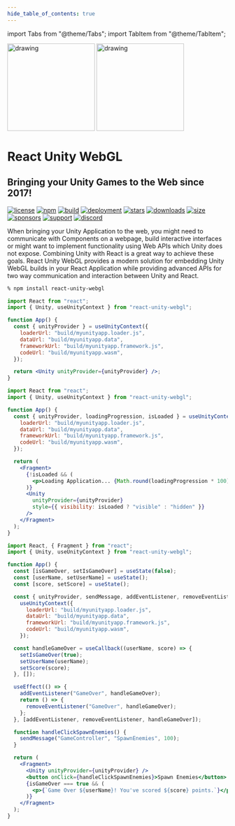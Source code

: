 ```yaml
---
hide_table_of_contents: true
---
```


import Tabs from "@theme/Tabs";
import TabItem from "@theme/TabItem";

<div style={{ maxWidth: 900, margin: "0 auto" }}>
<div style={{ textAlign: "center" }}>

<img src="/images/logo.svg#gh-light-mode-only" alt="drawing" width="200"/>
<img src="/images/logo-light.svg#gh-dark-mode-only" alt="drawing" width="200"/>

# React Unity WebGL

## Bringing your Unity Games to the Web since 2017!

[![license](https://img.shields.io/badge/license-Apache_2.0-red.svg?style=for-the-badge)](https://github.com/jeffreylanters/react-unity-webgl/blob/main/LICENSE.md)
[![npm](https://img.shields.io/npm/v/react-unity-webgl.svg?style=for-the-badge)](https://www.npmjs.com/package/react-unity-webgl)
[![build](https://img.shields.io/github/actions/workflow/status/jeffreylanters/react-unity-webgl/validate-module.yml?branch=main&style=for-the-badge)](https://github.com/jeffreylanters/react-unity-webgl/actions)
[![deployment](https://img.shields.io/github/deployments/jeffreylanters/react-unity-webgl/Node%20Package%20Registry?style=for-the-badge)](https://github.com/jeffreylanters/react-unity-webgl/deployments/activity_log?environment=Node+Package+Registry)
[![stars](https://img.shields.io/github/stars/jeffreylanters/react-unity-webgl.svg?style=for-the-badge&color=fe8523&label=stargazers)](https://github.com/jeffreylanters/react-unity-webgl/stargazers)
[![downloads](https://img.shields.io/npm/dt/react-unity-webgl.svg?style=for-the-badge&color=40AA72)](https://www.npmtrends.com/react-unity-webgl)
[![size](https://img.shields.io/bundlephobia/minzip/react-unity-webgl?style=for-the-badge&label=size)](https://bundlephobia.com/result?p=react-unity-webgl)
[![sponsors](https://img.shields.io/github/sponsors/jeffreylanters?color=E12C9A&style=for-the-badge)](https://github.com/sponsors/jeffreylanters)
[![support](https://img.shields.io/badge/support-donate-F23150?style=for-the-badge)](https://react-unity-webgl.dev/support)
[![discord](https://img.shields.io/discord/1047824448910270544?color=%236373F6&label=discord&style=for-the-badge)](https://discord.gg/fVPCqXCCGf)

When bringing your Unity Application to the web, you might need to communicate with Components on a webpage, build interactive interfaces or might want to implement functionality using Web APIs which Unity does not expose. Combining Unity with React is a great way to achieve these goals. React Unity WebGL provides a modern solution for embedding Unity WebGL builds in your React Application while providing advanced APIs for two way communication and interaction between Unity and React.

</div>

```sh
% npm install react-unity-webgl
```

<Tabs>
<TabItem value="Hello World" label="Hello World">

```jsx showLineNumbers title="A basic example showing how to embed a Unity WebGL build in your React Application."
import React from "react";
import { Unity, useUnityContext } from "react-unity-webgl";

function App() {
  const { unityProvider } = useUnityContext({
    loaderUrl: "build/myunityapp.loader.js",
    dataUrl: "build/myunityapp.data",
    frameworkUrl: "build/myunityapp.framework.js",
    codeUrl: "build/myunityapp.wasm",
  });

  return <Unity unityProvider={unityProvider} />;
}
```

</TabItem>
<TabItem value="Loading State" label="Loading State">

```jsx showLineNumbers title="An example showing how to use the Unity Context to provide a loading state."
import React from "react";
import { Unity, useUnityContext } from "react-unity-webgl";

function App() {
  const { unityProvider, loadingProgression, isLoaded } = useUnityContext({
    loaderUrl: "build/myunityapp.loader.js",
    dataUrl: "build/myunityapp.data",
    frameworkUrl: "build/myunityapp.framework.js",
    codeUrl: "build/myunityapp.wasm",
  });

  return (
    <Fragment>
      {!isLoaded && (
        <p>Loading Application... {Math.round(loadingProgression * 100)}%</p>
      )}
      <Unity
        unityProvider={unityProvider}
        style={{ visibility: isLoaded ? "visible" : "hidden" }}
      />
    </Fragment>
  );
}
```

</TabItem>
<TabItem value="Communication" label="Communication">

```jsx showLineNumbers title="An advanced example showing how to use the Unity Context to communicate between Unity and React."
import React, { Fragment } from "react";
import { Unity, useUnityContext } from "react-unity-webgl";

function App() {
  const [isGameOver, setIsGameOver] = useState(false);
  const [userName, setUserName] = useState();
  const [score, setScore] = useState();

  const { unityProvider, sendMessage, addEventListener, removeEventListener } =
    useUnityContext({
      loaderUrl: "build/myunityapp.loader.js",
      dataUrl: "build/myunityapp.data",
      frameworkUrl: "build/myunityapp.framework.js",
      codeUrl: "build/myunityapp.wasm",
    });

  const handleGameOver = useCallback((userName, score) => {
    setIsGameOver(true);
    setUserName(userName);
    setScore(score);
  }, []);

  useEffect(() => {
    addEventListener("GameOver", handleGameOver);
    return () => {
      removeEventListener("GameOver", handleGameOver);
    };
  }, [addEventListener, removeEventListener, handleGameOver]);

  function handleClickSpawnEnemies() {
    sendMessage("GameController", "SpawnEnemies", 100);
  }

  return (
    <Fragment>
      <Unity unityProvider={unityProvider} />
      <button onClick={handleClickSpawnEnemies}>Spawn Enemies</button>
      {isGameOver === true && (
        <p>{`Game Over ${userName}! You've scored ${score} points.`}</p>
      )}
    </Fragment>
  );
}
```

</TabItem>
</Tabs>

 </div>
